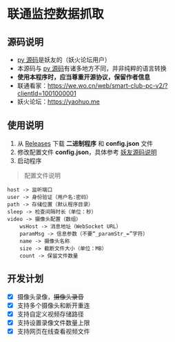 # 联通监控数据抓取

## 源码说明

- [py 源码](back)是妖友的（妖火论坛用户）
- 本源码与 [py 源码](back)有诸多地方不同，并非纯粹的语言转换
- **使用本程序时，应当尊重开源协议，保留作者信息**
- 联通看家：https://we.wo.cn/web/smart-club-pc-v2/?clientId=1001000001
- 妖火论坛：https://yaohuo.me

## 使用说明

1. 从 [Releases](https://github.com/zgcwkjOpenProject/GO_UnicomMonitor/releases) 下载 **二进制程序** 和 **config.json** 文件
2. 修改配置文件 **config.json**，具体参考 [妖友源码说明](back)
3. 启动程序

> 配置文件说明

```
host -> 监听端口
user -> 身份验证（用户名:密码）
path -> 存储位置（默认程序目录）
sleep -> 检查间隔时长（单位：秒）
video -> 摄像头配置（数组）
    wsHost -> 消息地址（WebSocket URL）
    paramMsg -> 信息参数（不要“_paramStr_=”字符）
    name -> 摄像头名称
    size -> 截断文件大小（单位：MB）
    count -> 保留文件数量
```

## 开发计划

- [x] 摄像头录像，~~摄像头录音~~
- [x] 支持多个摄像头和断开重连
- [x] 支持自定义视频存储路径
- [x] 支持设置录像文件数量上限
- [x] 支持网页在线查看视频文件
